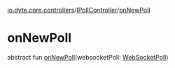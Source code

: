 [io.dyte.core.controllers](../index.md)/[IPollController](index.md)/[onNewPoll](on-new-poll.md)

# onNewPoll


abstract fun [onNewPoll](on-new-poll.md)(websocketPoll: [WebSocketPoll](../../com.dyte.mobilecorekmm.meeting.events.payloadmodel.inbound/-web-socket-poll/index.md))
